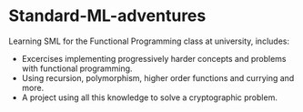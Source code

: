 # Standard-ML-adventures
Learning SML for the Functional Programming class at university, includes: 

- Excercises implementing progressively harder concepts and problems with functional programming.
- Using recursion, polymorphism, higher order functions and currying and more.
- A project using all this knowledge to solve a cryptographic problem.